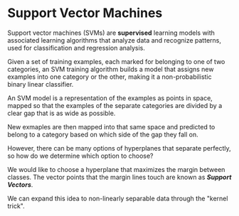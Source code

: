 # Support Vector Machines

Support vector machines (SVMs) are **supervised** learning models with associated learning algorithms that analyze data and recognize patterns, used for classification and regression analysis.

Given a set of training examples, each marked for belonging to one of two categories, an SVM training algorithm builds a model that assigns new examples into one category or the other, making it a non-probabilistic binary linear classifier.

An SVM model is a representation of the examples as points in space, mapped so that the examples of the separate categories are divided by a clear gap that is as wide as possible.

New exmaples are then mapped into that same space and predicted to belong to a category based on which side of the gap they fall on.

However, there can be many options of hyperplanes that separate perfectly, so how do we determine which option to choose?

We would like to choose a hyperplane that maximizes the margin between classes. The vector points that the margin lines touch are known as ***Support Vectors***.

We can expand this idea to non-linearly separable data through the "kernel trick".